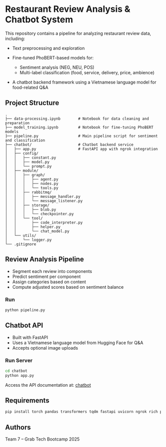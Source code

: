 # Restaurant Review Analysis & Chatbot System

This repository contains a pipeline for analyzing restaurant review data, including:

* Text preprocessing and exploration
* Fine-tuned PhoBERT-based models for:

  * Sentiment analysis (NEG, NEU, POS)
  * Multi-label classification (food, service, delivery, price, ambience)
* A chatbot backend framework using a Vietnamese language model for food-related Q\&A

## Project Structure

```
.
├── data-processing.ipynb        # Notebook for data cleaning and preparation
├── model_training.ipynb         # Notebook for fine-tuning PhoBERT models
├── pipeline.py                  # Main pipeline script for sentiment and classification
├── chatbot/                     # Chatbot backend service
│   ├── app.py                   # FastAPI app with ngrok integration
│   ├── config/
│   │   ├── constant.py
│   │   ├── model.py
│   │   └── prompt.py
│   ├── module/
│   │   ├── graph/
│   │   │   ├── agent.py
│   │   │   ├── nodes.py
│   │   │   └── tools.py
│   │   ├── rabbitmq/
│   │   │   ├── message_handler.py
│   │   │   └── message_listener.py
│   │   ├── storage/
│   │   │   ├── blob.py
│   │   │   └── checkpointer.py
│   │   └── tool/
│   │       ├── code_interpreter.py
│   │       ├── helper.py
│   │       └── chat_model.py
│   └── utils/
│       └── logger.py
└── .gitignore
```

## Review Analysis Pipeline

* Segment each review into components
* Predict sentiment per component
* Assign categories based on content
* Compute adjusted scores based on sentiment balance

### Run

```bash
python pipeline.py
```

## Chatbot API

* Built with FastAPI
* Uses a Vietnamese language model from Hugging Face for Q\&A
* Accepts optional image uploads

### Run Server

```bash
cd chatbot
python app.py
```

Access the API documentation at: [chatbot](https://precious-needed-bug.ngrok-free.app/docs#/Chat/chat_chat_post)

## Requirements

```bash
pip install torch pandas transformers tqdm fastapi uvicorn ngrok rich python-dotenv pillow opencv-python
```
## Authors

Team 7 – Grab Tech Bootcamp 2025
